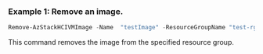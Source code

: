 ### Example 1:  Remove an image.
```powershell
Remove-AzStackHCIVMImage -Name  "testImage" -ResourceGroupName "test-rg"
```
This command removes the image from the specified resource group. 



